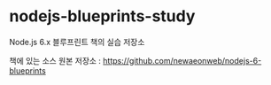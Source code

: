 # nodejs-blueprints-study
Node.js 6.x 블루프린트 책의 실습 저장소

책에 있는 소스 원본 저장소 : https://github.com/newaeonweb/nodejs-6-blueprints
